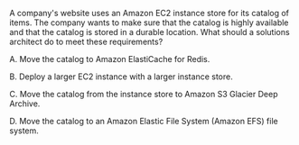 A company's website uses an Amazon EC2 instance store for its catalog of items. The company wants to make sure that the catalog is highly available and that the catalog is stored in a durable location. What should a solutions architect do to meet these requirements? 

A. Move the catalog to Amazon ElastiCache for Redis. 

B. Deploy a larger EC2 instance with a larger instance store. 

C. Move the catalog from the instance store to Amazon S3 Glacier Deep Archive. 

D. Move the catalog to an Amazon Elastic File System (Amazon EFS) file system.